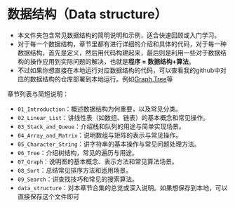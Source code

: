 # 数据结构（Data structure）

- 本文件夹包含常见数据结构的简明说明和示例，适合快速回顾或入门学习。
- 对于每一个数据结构，章节里都有进行详细的介绍和具体的代码，对于每一种数据结构，首先是定义，然后用代码构建起来，最后则是利用一些对于数据结构的操作应用到实际问题的解决，也就是**程序 = 数据结构+算法**。
- 不过如果你想直接在本地运行对应数据结构的代码，可以查看我的github中对应的数据结构的仓库部署到本地运行。例如[Graph](https://github.com/jlu005807/Graph),[Tree](https://github.com/jlu005807/Tree)等

章节列表与简短说明：

- `01_Introduction`：概述数据结构为何重要，以及常见分类。
- `02_Linear_List`：讲线性表（如数组、链表）的基本概念和常见操作。
- `03_Stack_and_Queue`：介绍栈和队列的用途与简单实现场景。
- `04_Array_and_Matrix`：说明数组与矩阵的表示与常见操作。
- `05_Character_String`：讲字符串的基本操作与常见问题处理方法。
- `06_Tree`：介绍树结构，常见的遍历与用途。
- `07_Graph`：说明图的基本概念、表示方法和常见算法场景。
- `08_Sort`：总结常见排序方法和适用场景。
- `09_Search`：讲查找技巧和常见的搜索算法。
- `data_structure`：对本章节合集的总览或深入说明。如果想保存到本地，可以直接保存这个文件即可

